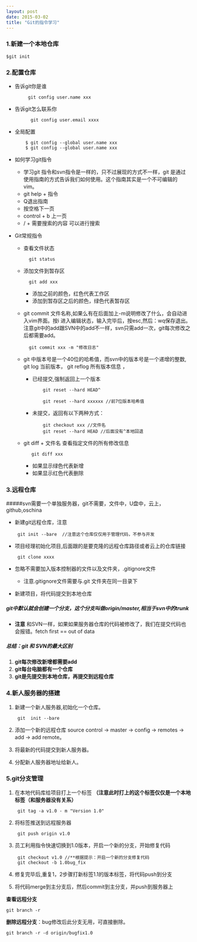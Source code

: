 ```yaml
---
layout: post
date: 2015-03-02
title: "Git的指令学习"
---
```



### 1.新建一个本地仓库

    $git init
    
### 2.配置仓库

* 告诉git你是谁

           git config user.name xxx
 
* 告诉git怎么联系你

            git config user.email xxxx

* 全局配置

          $ git config --global user.name xxx
          $ git config --global user.name xxx
          
* 如何学习git指令

  * 学习git 指令和svn指令是一样的，只不过展现的方式不一样，git 是通过使用指南的方式告诉我们如何使用。这个指南其实是一个不可编辑的vim。
  * git help + 指令
  * Q退出指南
  * 按空格下一页
  * control + b 上一页
  * / + 需要搜索的内容   可以进行搜索

* Git常规指令
    * 查看文件状态
    
            git status
            
    * 添加文件到暂存区
    
            git add xxx
            
       *  添加之前的颜色，红色代表工作区
       *  添加到暂存区之后的颜色，绿色代表暂存区
            
    * git commit 文件名称,如果么有在后面加上-m说明修改了什么，会自动进入vim界面。按i 进入编辑状态，输入完毕后，按esc,然后：wq保存退出。注意git中的add跟SVN中的add不一样，svn只需add一次，git每次修改之后都需要add。
      
    
            git commit xxx -m "修改日志"
            
    * git 中版本号是一个40位的哈希值，而svn中的版本号是一个递增的整数, git log  当前版本， git reflog  所有版本信息 ，
      * 已经提交,强制返回上一个版本

                git reset --hard HEAD^
                
                git reset --hard xxxxxx //前7位版本哈希值
                
      * 未提交，返回有以下两种方式：
      
                git checkout xxx //文件名
                git reset --hard HEAD //后面没有^本地回退
                
    * git diff + 文件名  查看指定文件的所有修改信息
               
             git diff xxx 
             
      * 如果显示绿色代表新增
      * 如果显示红色代表删除

### 3.远程仓库
#####svn需要一个单独服务器，git不需要，文件中，U盘中，云上，github,oschina

 * 新建git远程仓库，注意
  
        git init --bare  //注意这个仓库仅仅用于管理代码，不参与开发
 
 * 项目经理初始化项目,后面跟的是要克隆的远程仓库路径或者云上的仓库链接

 
        git clone xxxx 
        
 * 忽略不需要加入版本控制器的文件以及文件夹，.gitignore文件
   
   * 注意.gitignore文件需要与.git 文件夹在同一目录下
   
 * 新建项目，将代码提交到本地仓库
 
##### git中默认就会创建一个分支，这个分支叫做origin/master,相当于svn中的trunk
 
 * **注意** 和SVN一样，如果如果服务器仓库的代码被修改了，我们在提交代码也会报错。fetch first == out of data

##### 总结：git 和 SVN的最大区别
   1. **git每次修改新增都需要add**
   2. **git每台电脑都有一个仓库**        
   3. **git是先提交到本地仓库，再提交到远程仓库**

### 4.新人服务器的搭建
1. 新建一个新人服务器,初始化一个仓库。

        git  init --bare
        
2. 添加一个新的远程仓库 source control -> master -> config -> remotes -> add -> add remote。
3. 将最新的代码提交到新人服务器。
4. 分配新人服务器地址给新人。

### 5.git分支管理
1. 在本地代码库给项目打上一个标签
**（注意此时打上的这个标签仅仅是一个本地标签（和服务器没有关系）**

        git tag -a v1.0 - m "Version 1.0"
     
2. 将标签推送到远程服务器
   
        git push origin v1.0
     
3. 员工利用指令快速切换到1.0版本，开启一个新的分支，开始修复代码
   
        git checkout v1.0 //**根据提示：开启一个新的分支修复代码
        git checkout -b 1.0bug_fix
     
4. 修复完毕后,重复1，2步骤打新标签1.1的版本标签，将代码push到分支
5. 将代码merge到主分支后，然后commit到主分支，并push到服务器上 

**查看远程分支**

    git branch -r
 
**删除远程分支**：bug修改后此分支无用，可直接删除。

    
    git branch -r -d origin/bugfix1.0      
     
     
     
     
     
     
     
     
     
     
     
     
     
     
     
     
     
     
     

    
            
      
            
            


